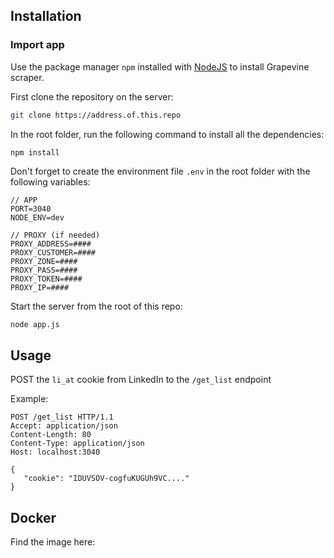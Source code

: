 ## Installation

### Import app

Use the package manager `npm` installed with [NodeJS](https://nodejs.org/) to install Grapevine scraper.

First clone the repository on the server: 

```bash
git clone https://address.of.this.repo
```

In the root folder, run the following command to install all the dependencies:

```bash
npm install
```

Don't forget to create the environment file `.env` in the root folder with the following variables:

```dotenv
// APP
PORT=3040
NODE_ENV=dev

// PROXY (if needed)
PROXY_ADDRESS=####
PROXY_CUSTOMER=####
PROXY_ZONE=####
PROXY_PASS=####
PROXY_TOKEN=####
PROXY_IP=####
```

Start the server from the root of this repo:

```
node app.js
```

## Usage

POST the `li_at` cookie from LinkedIn to the `/get_list` endpoint

Example:
```
POST /get_list HTTP/1.1
Accept: application/json
Content-Length: 80
Content-Type: application/json
Host: localhost:3040

{
   "cookie": "IDUVSOV-cogfuKUGUh9VC...."
}
```


## Docker

Find the image here: 
